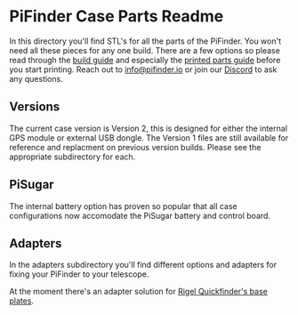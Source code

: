 # PiFinder Case Parts Readme 

In this directory you'll find STL's for all the parts of the PiFinder.  You won't need all these pieces for any one build.  There are a few options so please read through the [build guide](https://pifinder.readthedocs.io/en/release/build_guide.html) and especially the [printed parts guide](https://pifinder.readthedocs.io/en/release/build_guide.html#printed-parts) before you start printing.   Reach out to [info@pifinder.io](mailto:info@pifinder.io) or join our [Discord](https://discord.gg/Nk5fHcAtWD) to ask any questions.

## Versions
The current case version is Version 2, this is designed for either the internal GPS module or external USB dongle.  The Version 1 files are still available for reference and replacment on previous version builds.  Please see the appropriate subdirectory for each.

## PiSugar
The internal battery option has proven so popular that all case configurations now accomodate the PiSugar battery and control board. 

## Adapters

In the adapters subdirectory you'll find different options and adapters for fixing your PiFinder to your telescope. 

At the moment there's an adapter solution for [Rigel Quickfinder's base plates](adapters/quikfinder/README.md).





